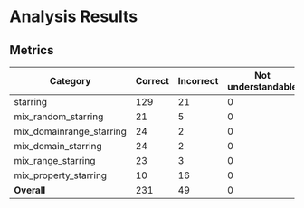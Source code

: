 # Analysis Results

## Metrics

| Category | Correct | Incorrect | Not understandable | Overall Accuracy |
| --- | --- | --- | --- | --- |
| starring | 129 | 21 | 0 | 0.8600 |
| mix_random_starring | 21 | 5 | 0 | 0.8077 |
| mix_domainrange_starring | 24 | 2 | 0 | 0.9231 |
| mix_domain_starring | 24 | 2 | 0 | 0.9231 |
| mix_range_starring | 23 | 3 | 0 | 0.8846 |
| mix_property_starring | 10 | 16 | 0 | 0.3846 |
| **Overall** | 231 | 49 | 0 | 0.8250 |
